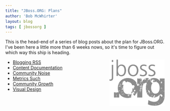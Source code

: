 ```yaml
---
title: "JBoss.ORG: Plans"
author: 'Bob McWhirter'
layout: blog
tags: [ jbossorg ]
---
```

This is the head-end of a series of blog posts about the plan for JBoss.ORG.  I've been here a little more than 6 weeks nows, so it's time to figure out which way this ship is heading.
<ul>
	<li><a title="Blogging  RSS" href="http://www.fnokd.com/2007/03/26/jbossorg-blogging-rss/"><img width="175" height="146" align="right" alt="jbossorg_logo_grey.png" id="image238" title="jbossorg_logo_grey.png" src="/blog/assets/jbossorg_logo_grey.png"/>Blogging  RSS</a></li>
	<li><a title="Content  Documentation" href="http://www.fnokd.com/2007/03/26/jbossorg-content-documentation/">Content  Documentation</a></li>
	<li><a title="Community Noise" href="http://www.fnokd.com/2007/03/26/jbossorg-community-noise/">Community Noise</a></li>
	<li><a title="Metrics  Such" href="http://www.fnokd.com/2007/03/26/jbossorg-metrics-such/">Metrics  Such</a></li>
	<li><a title="Community Growth" href="http://www.fnokd.com/2007/03/26/jbossorg-community-growth/">Community Growth
</a></li>
	<li><a title="Visual Design" href="http://www.fnokd.com/2007/03/26/jbossorg-visual-design/">Visual Design</a></li>
</ul>
